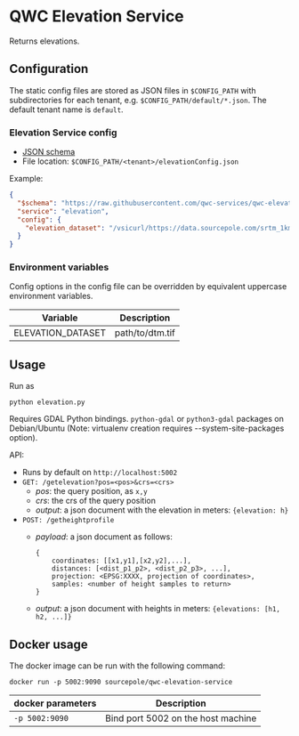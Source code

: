 QWC Elevation Service
=====================

Returns elevations.


Configuration
-------------

The static config files are stored as JSON files in `$CONFIG_PATH` with subdirectories for each tenant,
e.g. `$CONFIG_PATH/default/*.json`. The default tenant name is `default`.

### Elevation Service config

* [JSON schema](schemas/qwc-elevation-service.json)
* File location: `$CONFIG_PATH/<tenant>/elevationConfig.json`

Example:
```json
{
  "$schema": "https://raw.githubusercontent.com/qwc-services/qwc-elevation-service/master/schemas/qwc-elevation-service.json",
  "service": "elevation",
  "config": {
    "elevation_dataset": "/vsicurl/https://data.sourcepole.com/srtm_1km_3857.tif"
  }
}
```

### Environment variables

Config options in the config file can be overridden by equivalent uppercase environment variables.

| Variable                | Description            |
|-------------------------|------------------------|
| ELEVATION_DATASET       | path/to/dtm.tif        |


Usage
-----

Run as

    python elevation.py

Requires GDAL Python bindings. `python-gdal` or `python3-gdal` packages on Debian/Ubuntu (Note: virtualenv creation requires --system-site-packages option).

API:
* Runs by default on `http://localhost:5002`
* `GET: /getelevation?pos=<pos>&crs=<crs>`
  - *pos*: the query position, as `x,y`
  - *crs*: the crs of the query position
  - *output*: a json document with the elevation in meters: `{elevation: h}`
* `POST: /getheightprofile`
  - *payload*: a json document as follows:

        {
            coordinates: [[x1,y1],[x2,y2],...],
            distances: [<dist_p1_p2>, <dist_p2_p3>, ...],
            projection: <EPSG:XXXX, projection of coordinates>,
            samples: <number of height samples to return>
        }

  - *output*: a json document with heights in meters: `{elevations: [h1, h2, ...]}`


Docker usage
------------

The docker image can be run with the following command:

    docker run -p 5002:9090 sourcepole/qwc-elevation-service


| docker parameters | Description |
|----------------------|-------------|
|`-p 5002:9090` | Bind port 5002 on the host machine |
